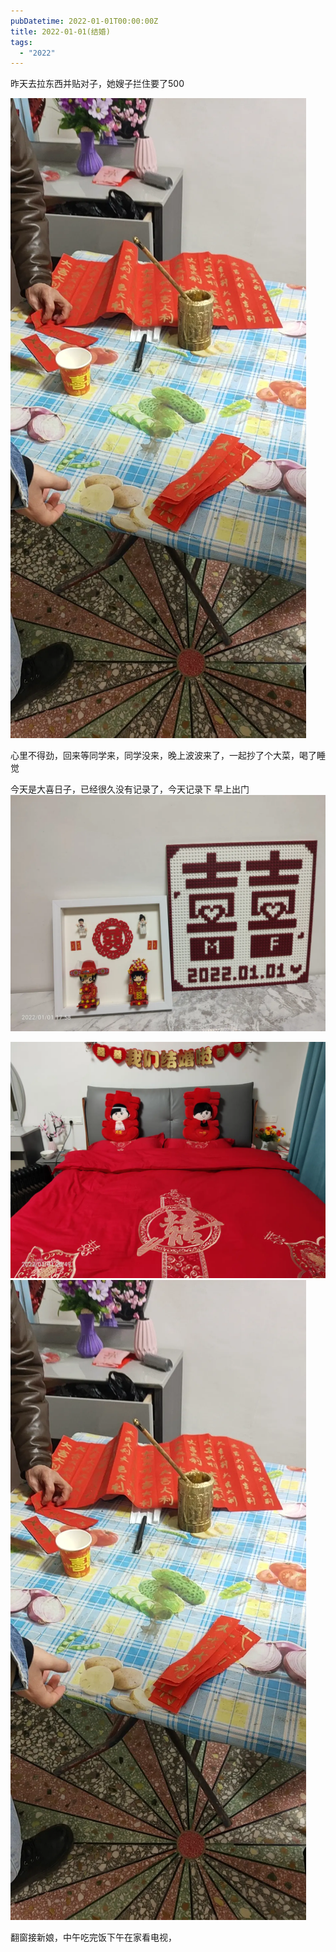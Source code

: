 ```yaml
---
pubDatetime: 2022-01-01T00:00:00Z
title: 2022-01-01(结婚)
tags:
  - "2022"
---
```


昨天去拉东西并贴对子，她嫂子拦住要了500

![](../../img/6904315-9cb223af5db6823d.jpg)

心里不得劲，回来等同学来，同学没来，晚上波波来了，一起抄了个大菜，喝了睡觉

今天是大喜日子，已经很久没有记录了，今天记录下
早上出门![](../../img/6904315-7070094963214a65.jpg)

![](../../img/6904315-7ed88f0aa53bdef1.jpg)
![](../../img/6904315-fcd2330cfe407eb2.jpg)

翻窗接新娘，中午吃完饭下午在家看电视，

